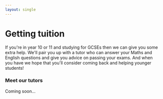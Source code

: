 ```yaml
---
layout: single
---
```


# Getting tuition

If you're in year 10 or 11 and studying for GCSEs then we can give you some extra help. We'll pair you up with a tutor who can answer your Maths and English questions and give you advice on passing your exams. And when you have we hope that you'll consider coming back and helping younger students!

### Meet our tutors

<span class="text-muted">Coming soon...</span>

<!--
<img class="img-circle pull-right" alt="140x140" src="data:image/svg+xml;base64,PHN2ZyB4bWxucz0iaHR0cDovL3d3dy53My5vcmcvMjAwMC9zdmciIHdpZHRoPSIxNDAiIGhlaWdodD0iMTQwIj48cmVjdCB3aWR0aD0iMTQwIiBoZWlnaHQ9IjE0MCIgZmlsbD0iI2VlZSI+PC9yZWN0Pjx0ZXh0IHRleHQtYW5jaG9yPSJtaWRkbGUiIHg9IjcwIiB5PSI3MCIgc3R5bGU9ImZpbGw6I2FhYTtmb250LXdlaWdodDpib2xkO2ZvbnQtc2l6ZToxMnB4O2ZvbnQtZmFtaWx5OkFyaWFsLEhlbHZldGljYSxzYW5zLXNlcmlmO2RvbWluYW50LWJhc2VsaW5lOmNlbnRyYWwiPkVsbGE8L3RleHQ+PC9zdmc+" style="width: 140px; height: 140px; margin: 0 0 1em 1.5em;">
<span class="text-justify"><strong>Ella Spencer</strong> is a resident of the York Road Estate and the founder of GCSE Success, which was set up in 2011. She now chairs the management committee and acts as the coordinator for GCSE schemes. Ella is very passionate about encouraging equality in education, and this is the focus of  GCSE Success, as you can see in the mission statement and objectives of the organisation.</span>
-->